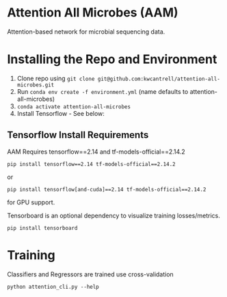 # Attention All Microbes (AAM)

Attention-based network for microbial sequencing data. 

# Installing the Repo and Environment 

1. Clone repo using `git clone git@github.com:kwcantrell/attention-all-microbes.git`
2. Run `conda env create -f environment.yml` (name defaults to attention-all-microbes)
3. `conda activate attention-all-microbes`
4. Install Tensorflow - See below:
   
## Tensorflow Install Requirements
AAM Requires tensorflow==2.14 and tf-models-official==2.14.2

`pip install tensorflow==2.14 tf-models-official==2.14.2` 

or

 `pip install tensorflow[and-cuda]==2.14 tf-models-official==2.14.2` 

for GPU support.

Tensorboard is an optional dependency to visualize training losses/metrics.

`pip install tensorboard`



# Training

Classifiers and Regressors are trained use cross-validation 

`python attention_cli.py --help`







